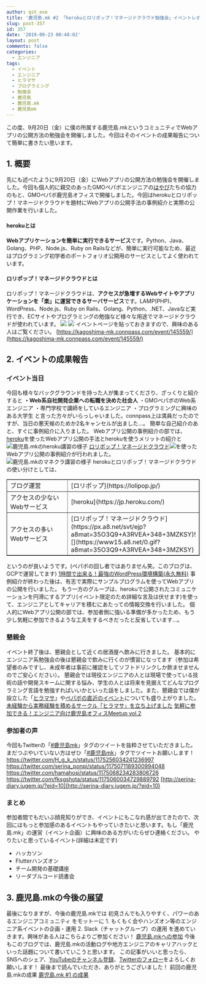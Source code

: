 ```yaml
---
author: qst_exe
title: '鹿児島.mk #2 「herokuとロリポップ！マネージドクラウド勉強会」イベントレポ'
slug: post-357
id: 357
date: '2019-09-23 00:48:02'
layout: post
comments: false
categories:
  - エンジニア
tags:
  - イベント
  - エンジニア
  - ヒラマサ
  - プログラミング
  - 勉強会
  - 鹿児島
  - 鹿児島.mk
  - 鹿児島mk
---
```


この度、9月20日（金）に僕の所属する<span class="pinkline">鹿児島.mk</span>というコミュニティで<span class="pinkline">Webアプリの公開方法の勉強会</span>を開催しました。今回はそのイベントの成果報告について簡単に書きたい思います。

## 1\. 概要

先にも述べたように9月20日（金）にWebアプリの公開方法の勉強会を開催しました。今回も個人的に親交のあったGMOペパボエンジニアの[はやぴ](https://twitter.com/hayapi_ppb)たちの協力のもと、GMOペパボ鹿児島オフィスで開催しました。今回は<span class="pinkline">heroku</span>と<span class="pinkline">ロリポップ！マネージドクラウド</span>を題材にWebアプリの公開手法の事例紹介と実際の公開作業を行いました。

#### herokuとは

<span class="pinkline" style="font-weight: bold;">Webアプリケーションを簡単に実行できるサービス</span>です。Python、Java、Golang、PHP、Node.js、Ruby on Railsなどが、簡単に実行可能なため、最近はプログラミング初学者のポートフォリオ公開用のサービスとしてよく使われています。

#### ロリポップ！マネージドクラウドとは

ロリポップ！マネージドクラウドは、<span class="pinkline" style="font-weight: bold;">アクセスが急増するWebサイトやアプリケーションを「楽」に運営できるサーバサービス</span>です。LAMP(PHP)、WordPress、Node.js、Ruby on Rails、Golang、Python、.NET、Javaなど実行でき、ECサイトやプログラミングの勉強など様々な用途でマネージドクラウドが使われています。 [![](https://www27.a8.net/svt/bgt?aid=190921185611&wid=001&eno=01&mid=s00000000404022006000&mc=1)](https://px.a8.net/svt/ejp?a8mat=35O3Q9+A3RVEA+348+3N0NDT) ![](https://www19.a8.net/0.gif?a8mat=35O3Q9+A3RVEA+348+3N0NDT) イベントページを貼っておきますので、興味のある人はご覧ください。 [https://kagoshima-mk.connpass.com/event/145559/](https://kagoshima-mk.connpass.com/event/145559/)

## 2\. イベントの成果報告

### イベント当日

今回も様々なバックグラウンドを持った人が集まってくださり、ざっくりと紹介すると <span style="font-weight: bold;">・Web系自社開発企業への転職を決めた社会人</span> ・GMOペパボのWeb系エンジニア ・専門学校で講師をしているエンジニア ・プログラミングに興味のある大学生 と言った方々がいらっしゃいました。connpass上は満員だったのですが、当日の悪天候のためか2名キャンセルが出ました…。 簡単な自己紹介のあと、すぐに事例紹介に入りました。 Webアプリ公開の事例紹介の部では、[heroku](https://jp.heroku.com/)を使ったWebアプリ公開の手法とherokuを使うメリットの紹介と ![鹿児島.mkのheroku講習の様子](https://blog.hhg-exe.jp/wp-content/uploads/2019/09/b7bb2420-ee694f2uyaaxuay-1024x768.jpeg) [ロリポップ！マネージドクラウド](https://px.a8.net/svt/ejp?a8mat=35O3Q9+A3RVEA+348+3MZKSY)![](https://www15.a8.net/0.gif?a8mat=35O3Q9+A3RVEA+348+3MZKSY)を使ったWebアプリ公開の事例紹介が行われました。 ![鹿児島.mkのマネクラ講習の様子](https://blog.hhg-exe.jp/wp-content/uploads/2019/09/1b68dd88-20190920_194101-1024x768.jpg) herokuとロリポップ！マネージドクラウドの使い分けとしては、

<table style="border-collapse: collapse; width: 100%;" border="1">

<tbody>

<tr>

<td style="width: 50%;">ブログ運営</td>

<td style="width: 50%;">[ロリポップ](https://lolipop.jp/)</td>

</tr>

<tr>

<td style="width: 50%;">アクセスの少ないWebサービス</td>

<td style="width: 50%;">[heroku](https://jp.heroku.com/)</td>

</tr>

<tr>

<td style="width: 50%;">アクセスの多いWebサービス</td>

<td style="width: 50%;">[ロリポップ！マネージドクラウド](https://px.a8.net/svt/ejp?a8mat=35O3Q9+A3RVEA+348+3MZKSY)![](https://www15.a8.net/0.gif?a8mat=35O3Q9+A3RVEA+348+3MZKSY)</td>

</tr>

</tbody>

</table>

というのが良いようです。(ペパボの回し者ではありません笑。このブログは、GCPで運営してます) [1時間で出来る！最強のWordPress環境構築(永久無料)](https://qiita.com/ryuta69/items/dbb0db5cf7099b7a7cc4) 事例紹介が終わった後は、有志で実際に<span class="pinkline">サンプルプログラムを使ってWebアプリの公開</span>を行いました。 もう一方のグループは、herokuで公開されたコミュニケーションを円滑にするアプリ(イベント限定のため詳細な言及は伏せます)を使って、エンジニアとしてキャリアを積むにあたっての情報交換を行いました。 個人的にWebアプリ公開の部では、参加者側に強いる準備が多かったため、もう少し気軽に参加できるような工夫をするべきだったと反省しています…。

### 懇親会

イベント終了後は、懇親会として近くの居酒屋へ飲みに行きました。 基本的にエンジニア系勉強会の後は懇親会で飲みに行くのが慣習になってます（参加は希望者のみですし、未成年者は事前に確認をしてソフトドリンクしか飲ませませんのでご安心ください）。 懇親会では現役エンジニアの人とは現場で使っている技術の話や開発スキームに関する悩み、学生の人とは将来を見据えてどんなプログラミング言語を勉強すればいいかといった話をしました。また、懇親会では僕が設立した「[<span class="pinkline">ヒラマサ</span>](https://blog.hhg-exe.jp/?p=344)」や[<span class="pinkline">ペパボの直近のイベント</span>](https://blog.hhg-exe.jp/?p=344)についても盛り上がりました。 [未経験から実務経験を積めるサークル「ヒラマサ」を立ち上げました](https://blog.hhg-exe.jp/?p=344) [気軽に参加できる！エンジニア向け鹿児島オフィスMeetup vol.2](https://www.wantedly.com/projects/355297)

### 参加者の声

今回もTwitterの「[#鹿児島mk](https://twitter.com/search?q=%23鹿児島mk)」タグのツイートを抜粋させていただきました。まだつぶやいていない方はぜひ「[#鹿児島mk](https://twitter.com/search?q=%23鹿児島mk)」タグでツイートお願いします！ https://twitter.com/H_g_k_n/status/1175256034241236997 https://twitter.com/serina_ponpi/status/1175071189300994048 https://twitter.com/hamahosi/status/1175068234283806726 https://twitter.com/fksgshota/status/1175060034729889792 [http://serina-diary.jugem.jp/?eid=10](http://serina-diary.jugem.jp/?eid=10)

### まとめ

参加者間でもだいぶ顔見知りができ、イベントにもこなれ感が出てきたので、次回にはもっと参加感のあるイベントもやっていきたいと思います。もし「鹿児島.mk」の運営（イベント企画）に興味のある方がいたらぜひ連絡ください。 やりたいと思っているイベント(詳細は未定です)

*   ハッカソン
*   Flutterハンズオン
*   チーム開発の基礎講座
*   リーダブルコード読書会

## 3\. 鹿児島.mkの今後の展望

最後になりますが、今後の鹿児島.mkでは 初見さんでも入りやすく、パワーのあるエンジニアコミュニティ をモットーに 1\. もくもく会やハンズオン等のエンジニア系イベントの企画・運用 2\. Slack（チャットグループ）の運用 を進めていきます。興味がある人はこちらよりご参加ください！ [鹿児島.mkへの参加](https://join.slack.com/t/kagoshima-mk/shared_invite/enQtNzMxNzc3NTQ4NDM5LTI4NGU3NjQzYjZjNjI3MDU3MWU2YmMxNGJjNzU0N2NkOTg3MGJhZGZjZDUwYTkzMGRmMGQ1ZDNiNTVlYmNmNTQ) 今後もこのブログでは、鹿児島.mkの活動ログや地方エンジニアのキャリアハックといった話題について書いていこうと思います。 この記事がいいと思ったら、SNSへのシェア、[YouTubeのチャンネル登録](https://www.youtube.com/channel/UCuYiSs3MVn3BWtHPsGQ8vIA?sub_confirmation=1)、[Twitterのフォロー](https://twitter.com/kusutann)をよろしくお願いします！ 最後まで読んでいただき、ありがとうございました！ 前回の鹿児島.mkの成果 [鹿児島.mk #1 の成果](https://blog.hhg-exe.jp/?p=158)
